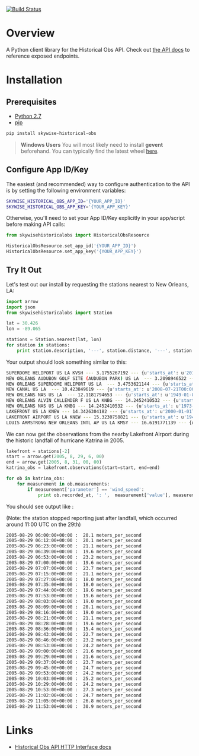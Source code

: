 [![Build Status](https://travis-ci.org/wdtinc/skywise-historical-obs-py.svg?branch=master)](https://travis-ci.org/wdtinc/skywise-historical-obs-py)
# Overview
A Python client library for the Historical Obs API. Check out [the API docs](http://docs.api.wdtinc.com/historical-obs-api/en/latest/overview.html) to reference exposed endpoints.

# Installation

## Prerequisites

- [Python 2.7](https://www.python.org/downloads/)
- [pip](https://pip.pypa.io/en/stable/installing/)

```bash
pip install skywise-historical-obs
```

> **Windows Users**
> You will most likely need to install **gevent** beforehand. You can typically find the latest wheel [here](http://www.lfd.uci.edu/~gohlke/pythonlibs/#gevent).

## Configure App ID/Key
The easiest (and recommended) way to configure authentication to the API is by setting the following environment variables:

```bash
SKYWISE_HISTORICAL_OBS_APP_ID='{YOUR_APP_ID}'
SKYWISE_HISTORICAL_OBS_APP_KEY='{YOUR_APP_KEY}'
```

Otherwise, you'll need to set your App ID/Key explicitly in your app/script before making API calls:

```python
from skywisehistoricalobs import HistoricalObsResource

HistoricalObsResource.set_app_id('{YOUR_APP_ID}')
HistoricalObsResource.set_app_key('{YOUR_APP_KEY}')
```

## Try It Out
Let's test out our install by requesting the stations nearest to New Orleans, LA:

```python
import arrow
import json
from skywisehistoricalobs import Station

lat = 30.426
lon = -89.065

stations = Station.nearest(lat, lon)
for station in stations:
    print station.description, '---', station.distance, '---', station.coverage
```

Your output should look something similar to this:

```bash
SUPERDOME HELIPORT US LA KVSH --- 3.1755267192 --- {u'starts_at': u'2012-07-26T00:00:00Z', u'ends_at': u'2015-01-28T00:00:00Z'}
NEW ORLEANS AUDUBON GOLF SITE (AUDUBON PARK) US LA  --- 3.2098946522 --- {u'starts_at': u'1948-07-01T00:00:00Z', u'ends_at': u'1949-01-01T00:00:00Z'}
NEW ORLEANS SUPERDOME HELIPORT US LA  --- 3.4753621144 --- {u'starts_at': u'2014-07-31T00:00:00Z', u'ends_at': u'2015-01-28T00:00:00Z'}
NEW CANAL US LA  --- 10.423849619 --- {u'starts_at': u'2008-07-21T00:00:00Z', u'ends_at': u'2016-11-23T00:00:00Z'}
NEW ORLEANS NAS US LA  --- 12.1181794653 --- {u'starts_at': u'1949-01-01T00:00:00Z', u'ends_at': u'1957-12-31T00:00:00Z'}
NEW ORLEANS ALVIN CALLENDER F US LA KNBG --- 14.2452410532 --- {u'starts_at': u'1958-01-01T00:00:00Z', u'ends_at': u'1972-12-31T00:00:00Z'}
NEW ORLEANS NAS US LA KNBG --- 14.2452410532 --- {u'starts_at': u'1973-01-01T00:00:00Z', u'ends_at': u'2016-11-24T00:00:00Z'}
LAKEFRONT US LA KNEW --- 14.3426304182 --- {u'starts_at': u'2000-01-01T00:00:00Z', u'ends_at': u'2003-12-31T00:00:00Z'}
LAKEFRONT AIRPORT US LA KNEW --- 15.3230758821 --- {u'starts_at': u'1942-09-01T00:00:00Z', u'ends_at': u'2016-11-24T00:00:00Z'}
LOUIS ARMSTRONG NEW ORLEANS INTL AP US LA KMSY --- 16.6191771139 --- {u'starts_at': u'1945-10-01T00:00:00Z', u'ends_at': u'2016-11-24T00:00:00Z'}
```

We can now get the observations from the nearby Lakefront Airport during the historic landfall of hurricane Katrina in 2005.

```python
lakefront = stations[-2]
start = arrow.get(2005, 8, 29, 6, 00)
end = arrow.get(2005, 8, 31, 00, 00)
katrina_obs = lakefront.observations(start=start, end=end)

for ob in katrina_obs:
    for measurement in ob.measurements:
        if measurement['parameter'] == 'wind_speed':
            print ob.recorded_at, ': ',  measurement['value'], measurement['unit']
```

You should see output like :

(Note: the station stopped reporting just after landfall, which occurred around 11:00 UTC on the 29th)

```bash
2005-08-29 06:00:00+00:00 :  20.1 meters_per_second
2005-08-29 06:12:00+00:00 :  20.1 meters_per_second
2005-08-29 06:23:00+00:00 :  21.1 meters_per_second
2005-08-29 06:39:00+00:00 :  19.6 meters_per_second
2005-08-29 06:53:00+00:00 :  23.2 meters_per_second
2005-08-29 07:00:00+00:00 :  19.6 meters_per_second
2005-08-29 07:07:00+00:00 :  23.7 meters_per_second
2005-08-29 07:15:00+00:00 :  21.1 meters_per_second
2005-08-29 07:27:00+00:00 :  18.0 meters_per_second
2005-08-29 07:35:00+00:00 :  18.0 meters_per_second
2005-08-29 07:44:00+00:00 :  19.6 meters_per_second
2005-08-29 07:53:00+00:00 :  19.6 meters_per_second
2005-08-29 08:03:00+00:00 :  19.0 meters_per_second
2005-08-29 08:09:00+00:00 :  20.1 meters_per_second
2005-08-29 08:16:00+00:00 :  19.0 meters_per_second
2005-08-29 08:21:00+00:00 :  21.1 meters_per_second
2005-08-29 08:28:00+00:00 :  19.6 meters_per_second
2005-08-29 08:36:00+00:00 :  15.4 meters_per_second
2005-08-29 08:43:00+00:00 :  22.7 meters_per_second
2005-08-29 08:46:00+00:00 :  23.2 meters_per_second
2005-08-29 08:53:00+00:00 :  24.2 meters_per_second
2005-08-29 09:00:00+00:00 :  21.6 meters_per_second
2005-08-29 09:29:00+00:00 :  21.6 meters_per_second
2005-08-29 09:37:00+00:00 :  23.7 meters_per_second
2005-08-29 09:45:00+00:00 :  24.7 meters_per_second
2005-08-29 09:53:00+00:00 :  24.2 meters_per_second
2005-08-29 10:03:00+00:00 :  25.2 meters_per_second
2005-08-29 10:29:00+00:00 :  24.2 meters_per_second
2005-08-29 10:53:00+00:00 :  27.3 meters_per_second
2005-08-29 11:02:00+00:00 :  24.7 meters_per_second
2005-08-29 11:05:00+00:00 :  26.8 meters_per_second
2005-08-29 11:53:00+00:00 :  30.9 meters_per_second
```

# Links
- [Historical Obs API HTTP Interface docs](http://docs.api.wdtinc.com/historical-obs-api/en/latest/)